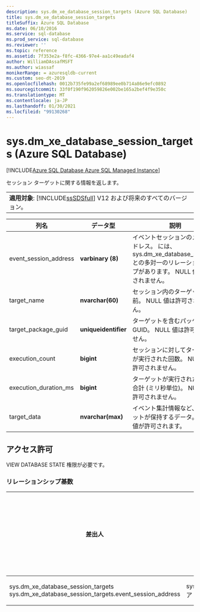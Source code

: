 ```yaml
---
description: sys.dm_xe_database_session_targets (Azure SQL Database)
title: sys.dm_xe_database_session_targets
titleSuffix: Azure SQL Database
ms.date: 06/10/2016
ms.service: sql-database
ms.prod_service: sql-database
ms.reviewer: ''
ms.topic: reference
ms.assetid: 7f353e2a-f8fc-4366-97e4-aa1c49eadaf4
author: WilliamDAssafMSFT
ms.author: wiassaf
monikerRange: = azuresqldb-current
ms.custom: seo-dt-2019
ms.openlocfilehash: 0012b735fe99a2ef68989ee0b714a86e9efc0892
ms.sourcegitcommit: 33f0f190f962059826e002be165a2bef4f9e350c
ms.translationtype: MT
ms.contentlocale: ja-JP
ms.lasthandoff: 01/30/2021
ms.locfileid: "99130268"
---
```

# <a name="sysdm_xe_database_session_targets-azure-sql-database"></a>sys.dm_xe_database_session_targets (Azure SQL Database)
[!INCLUDE[Azure SQL Database Azure SQL Managed Instance](../../includes/applies-to-version/asdb-asdbmi.md)]

  セッション ターゲットに関する情報を返します。  
  
||  
|-|  
|**適用対象**: [!INCLUDE[ssSDSfull](../../includes/sssdsfull-md.md)] V12 および将来のすべてのバージョン。|  
  
|列名|データ型|説明|  
|-----------------|---------------|-----------------|  
|event_session_address|**varbinary (8)**|イベントセッションのメモリアドレス。 には、sys.dm_xe_database_sessions との多対一のリレーションシップがあります。 NULL 値は許可されません。|  
|target_name|**nvarchar(60)**|セッション内のターゲットの名前。 NULL 値は許可されません。|  
|target_package_guid|**uniqueidentifier**|ターゲットを含むパッケージの GUID。 NULL 値は許可されません。|  
|execution_count|**bigint**|セッションに対してターゲットが実行された回数。 NULL 値は許可されません。|  
|execution_duration_ms|**bigint**|ターゲットが実行された時間の合計 (ミリ秒単位)。 NULL 値は許可されません。|  
|target_data|**nvarchar(max)**|イベント集計情報など、ターゲットが保持するデータ。 NULL 値が許可されます。|  
  
## <a name="permissions"></a>アクセス許可  
 VIEW DATABASE STATE 権限が必要です。  
  
### <a name="relationship-cardinalities"></a>リレーションシップ基数  
  
|差出人|終了|リレーションシップ|  
|----------|--------|------------------|  
|sys.dm_xe_database_session_targets sys.dm_xe_database_session_targets.event_session_address|sys.dm_xe_database_sessions。アドレス|多対一|  
  
  
